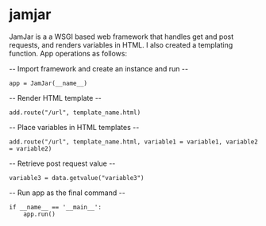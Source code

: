 jamjar
======

JamJar is a a WSGI based web framework that handles get and post requests, and renders variables in HTML. I also created a templating function. App operations as follows:


-- Import  framework and create an instance and run --
```
app = JamJar(__name__)
```


-- Render HTML template --
```
add.route("/url", template_name.html)
```


-- Place variables in HTML templates --
```
add.route("/url", template_name.html, variable1 = variable1, variable2 = variable2)
```


-- Retrieve post request value --
```
variable3 = data.getvalue("variable3")
```

-- Run app as the final command --
```
if __name__ == '__main__':
	app.run()
```



